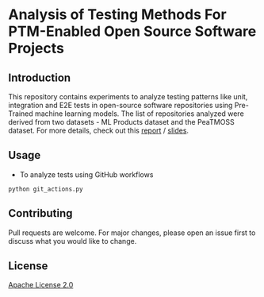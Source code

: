 # Analysis of Testing Methods For PTM-Enabled Open Source Software Projects

## Introduction
This repository contains experiments to analyze testing patterns like unit, integration and E2E tests in open-source software repositories using Pre-Trained machine learning models. The list of repositories analyzed were derived from two datasets - ML Products dataset and the PeaTMOSS dataset. For more details, check out this [report](report.pdf) / [slides](slides.pptx).

## Usage
- To analyze tests using GitHub workflows
```
python git_actions.py
```

## Contributing

Pull requests are welcome. For major changes, please open an issue first to discuss what you would like to change.

## License

[Apache License 2.0](https://choosealicense.com/licenses/apache-2.0/)